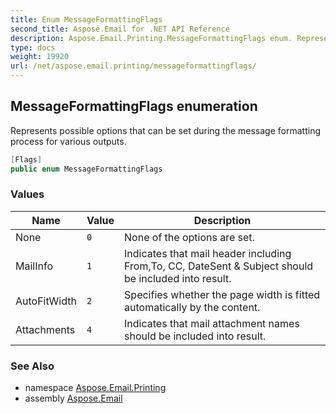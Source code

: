 ```yaml
---
title: Enum MessageFormattingFlags
second_title: Aspose.Email for .NET API Reference
description: Aspose.Email.Printing.MessageFormattingFlags enum. Represents possible options that can be set during the message formatting process for various outputs
type: docs
weight: 19920
url: /net/aspose.email.printing/messageformattingflags/
---
```

## MessageFormattingFlags enumeration

Represents possible options that can be set during the message formatting process for various outputs.

```csharp
[Flags]
public enum MessageFormattingFlags
```

### Values

| Name | Value | Description |
| --- | --- | --- |
| None | `0` | None of the options are set. |
| MailInfo | `1` | Indicates that mail header including From,To, CC, DateSent &amp; Subject should be included into result. |
| AutoFitWidth | `2` | Specifies whether the page width is fitted automatically by the content. |
| Attachments | `4` | Indicates that mail attachment names should be included into result. |

### See Also

* namespace [Aspose.Email.Printing](../../aspose.email.printing/)
* assembly [Aspose.Email](../../)


